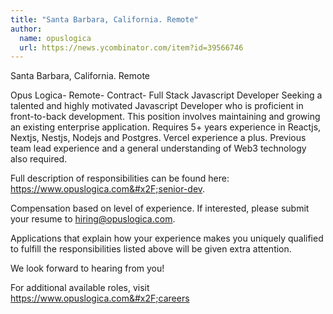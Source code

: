 ```yaml
---
title: "Santa Barbara, California. Remote"
author:
  name: opuslogica
  url: https://news.ycombinator.com/item?id=39566746
---
```

Santa Barbara, California. Remote

Opus Logica- Remote- Contract- Full Stack Javascript Developer
Seeking a talented and highly motivated Javascript Developer who is proficient in front-to-back development. This position involves maintaining and growing an existing enterprise application. Requires 5+ years experience in Reactjs, Nextjs, Nestjs, Nodejs and Postgres. Vercel experience a plus. Previous team lead experience and a general understanding of Web3 technology also required.

Full description of responsibilities can be found here: <a href="https:&#x2F;&#x2F;www.opuslogica.com&#x2F;senior-dev" rel="nofollow">https:&#x2F;&#x2F;www.opuslogica.com&#x2F;senior-dev</a>.

Compensation based on level of experience. If interested, please submit your resume to hiring@opuslogica.com.

Applications that explain how your experience makes you uniquely qualified to fulfill the responsibilities listed above will be given extra attention.

We look forward to hearing from you!

For additional available roles, visit <a href="https:&#x2F;&#x2F;www.opuslogica.com&#x2F;careers" rel="nofollow">https:&#x2F;&#x2F;www.opuslogica.com&#x2F;careers</a>
